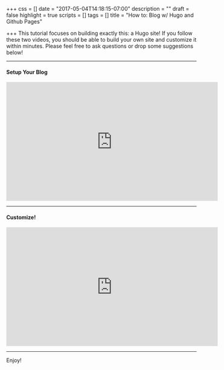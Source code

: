 +++
css = []
date = "2017-05-04T14:18:15-07:00"
description = ""
draft = false
highlight = true
scripts = []
tags = []
title = "How to: Blog w/ Hugo and Github Pages"

+++
This tutorial focuses on building exactly this: a Hugo site! If you follow these two videos,
you should be able to build your own site and customize it within minutes. Please feel free
to ask questions or drop some suggestions below!

<hr>
<h4 id="setup">Setup Your Blog</h4>

<iframe width="560" height="315" src="https://www.youtube.com/embed/oUjk6wpJn7I" frameborder="0" allowfullscreen></iframe>

<hr>
<h4 id="setup">Customize!</h4>

<iframe width="560" height="315" src="https://www.youtube.com/embed/4W9sVoVYMLo" frameborder="0" allowfullscreen></iframe>

<hr>
Enjoy!
